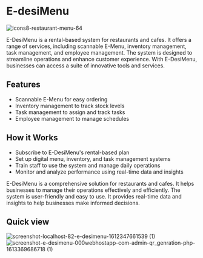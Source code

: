 
# E-desiMenu
![icons8-restaurant-menu-64](https://github.com/user-attachments/assets/cf378cb1-27e7-407a-bea0-ad6a42ea2c0e)

E-DesiMenu is a rental-based system for restaurants and cafes.
It offers a range of services, including scannable E-Menu, inventory management, task management, and employee management.
The system is designed to streamline operations and enhance customer experience.
With E-DesiMenu, businesses can access a suite of innovative tools and services.



## Features

- Scannable E-Menu for easy ordering
- Inventory management to track stock levels
- Task management to assign and track tasks
- Employee management to manage schedules


## How it Works
- Subscribe to E-DesiMenu's rental-based plan
- Set up digital menu, inventory, and task management systems
- Train staff to use the system and manage daily operations
- Monitor and analyze performance using real-time data and insights

E-DesiMenu is a comprehensive solution for restaurants and cafes.
It helps businesses to manage their operations effectively and efficiently.
The system is user-friendly and easy to use.
It provides real-time data and insights to help businesses make informed decisions.

## Quick view
![screenshot-localhost-82-e-desimenu-1612347661539 (1)](https://github.com/user-attachments/assets/ce8ea17d-d631-4783-aab6-bccce454ace0)
![screenshot-e-desimenu-000webhostapp-com-admin-qr_genration-php-1613369686718 (1)](https://github.com/user-attachments/assets/b6d238bf-5080-46fa-a2f9-257c9b2f8627)




